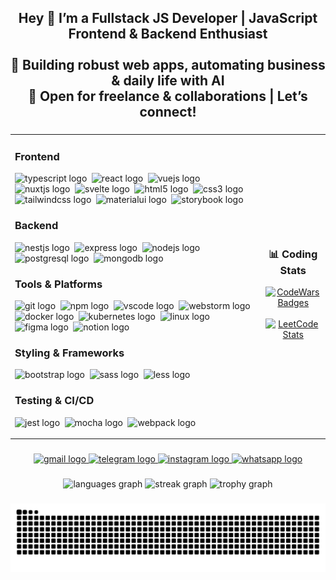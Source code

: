 <h2 align="center">Hey 👋 I’m a Fullstack JS Developer | JavaScript Frontend & Backend Enthusiast<br><br>💼 Building robust web apps, automating business & daily life with AI  <br>🚀 Open for freelance & collaborations | Let’s connect!</h2>

###

<div align="center">
  <table style="border:none;">
    <tr>
      <!-- Левая колонка: Tech Stack -->
      <td align="left" valign="top">
        <!-- Frontend -->
        <h3>Frontend</h3>
        <p>
          <img src="https://skillicons.dev/icons?i=ts" height="40" alt="typescript logo" />&nbsp;
          <img src="https://cdn.jsdelivr.net/gh/devicons/devicon/icons/react/react-original.svg" height="40" alt="react logo" />&nbsp;
          <img src="https://cdn.jsdelivr.net/gh/devicons/devicon/icons/vuejs/vuejs-original.svg" height="40" alt="vuejs logo" />&nbsp;
          <img src="https://cdn.jsdelivr.net/gh/devicons/devicon/icons/nuxtjs/nuxtjs-original.svg" height="40" alt="nuxtjs logo" />&nbsp;
          <img src="https://skillicons.dev/icons?i=svelte" height="40" alt="svelte logo" />&nbsp;
          <img src="https://cdn.jsdelivr.net/gh/devicons/devicon/icons/html5/html5-original.svg" height="40" alt="html5 logo" />&nbsp;
          <img src="https://cdn.jsdelivr.net/gh/devicons/devicon/icons/css3/css3-original.svg" height="40" alt="css3 logo" />&nbsp;
          <img src="https://skillicons.dev/icons?i=tailwind" height="40" alt="tailwindcss logo" />&nbsp;
          <img src="https://cdn.jsdelivr.net/gh/devicons/devicon/icons/materialui/materialui-original.svg" height="40" alt="materialui logo" />&nbsp;
          <img src="https://cdn.jsdelivr.net/gh/devicons/devicon/icons/storybook/storybook-original.svg" height="40" alt="storybook logo" />
        </p>
        <!-- Backend -->
        <h3>Backend</h3>
        <p>
          <img src="https://skillicons.dev/icons?i=nestjs" height="40" alt="nestjs logo" />&nbsp;
          <img src="https://cdn.jsdelivr.net/gh/devicons/devicon/icons/express/express-original.svg" height="40" alt="express logo" />&nbsp;
          <img src="https://cdn.jsdelivr.net/gh/devicons/devicon/icons/nodejs/nodejs-original.svg" height="40" alt="nodejs logo" />&nbsp;
          <img src="https://cdn.jsdelivr.net/gh/devicons/devicon/icons/postgresql/postgresql-original.svg" height="40" alt="postgresql logo" />&nbsp;
          <img src="https://cdn.jsdelivr.net/gh/devicons/devicon/icons/mongodb/mongodb-original.svg" height="40" alt="mongodb logo" />
        </p>
        <!-- Tools & Platforms -->
        <h3>Tools & Platforms</h3>
        <p>
          <img src="https://cdn.jsdelivr.net/gh/devicons/devicon/icons/git/git-original.svg" height="40" alt="git logo" />&nbsp;
          <img src="https://cdn.jsdelivr.net/gh/devicons/devicon/icons/npm/npm-original-wordmark.svg" height="40" alt="npm logo" />&nbsp;
          <img src="https://cdn.jsdelivr.net/gh/devicons/devicon/icons/vscode/vscode-original.svg" height="40" alt="vscode logo" />&nbsp;
          <img src="https://cdn.jsdelivr.net/gh/devicons/devicon/icons/webstorm/webstorm-original.svg" height="40" alt="webstorm logo" />&nbsp;
          <img src="https://cdn.jsdelivr.net/gh/devicons/devicon/icons/docker/docker-original.svg" height="40" alt="docker logo" />&nbsp;
          <img src="https://cdn.jsdelivr.net/gh/devicons/devicon/icons/kubernetes/kubernetes-plain.svg" height="40" alt="kubernetes logo" />&nbsp;
          <img src="https://cdn.jsdelivr.net/gh/devicons/devicon/icons/linux/linux-original.svg" height="40" alt="linux logo" />&nbsp;
          <img src="https://cdn.jsdelivr.net/gh/devicons/devicon/icons/figma/figma-original.svg" height="40" alt="figma logo" />&nbsp;
          <img src="https://cdn.jsdelivr.net/gh/devicons/devicon/icons/notion/notion-original.svg" height="40" alt="notion logo" />
        </p>
        <!-- Styling & Frameworks -->
        <h3>Styling & Frameworks</h3>
        <p>
          <img src="https://cdn.jsdelivr.net/gh/devicons/devicon/icons/bootstrap/bootstrap-original.svg" height="40" alt="bootstrap logo" />&nbsp;
          <img src="https://cdn.jsdelivr.net/gh/devicons/devicon/icons/sass/sass-original.svg" height="40" alt="sass logo" />&nbsp;
          <img src="https://cdn.jsdelivr.net/gh/devicons/devicon/icons/less/less-plain-wordmark.svg" height="40" alt="less logo" />
        </p>
        <!-- Testing & CI/CD -->
        <h3>Testing & CI/CD</h3>
        <p>
          <img src="https://cdn.jsdelivr.net/gh/devicons/devicon/icons/jest/jest-plain.svg" height="40" alt="jest logo" />&nbsp;
          <img src="https://cdn.jsdelivr.net/gh/devicons/devicon/icons/mocha/mocha-plain.svg" height="40" alt="mocha logo" />&nbsp;
          <img src="https://cdn.jsdelivr.net/gh/devicons/devicon/icons/webpack/webpack-original.svg" height="40" alt="webpack logo" />
        </p>
      </td>
      <!-- Правая колонка: Статистика -->
      <td align="center" valign="middle">
        <div style="display: flex; flex-direction: column; align-items: center; justify-content: center;">
          <h3>📊 Coding Stats</h3>
          <a href="https://www.codewars.com/users/FrankFMY09">
            <img src="https://www.codewars.com/users/FrankFMY09/badges/large" alt="CodeWars Badges" />
          </a>
          <br>
          <a href="https://leetcode.com/u/FrankFMY/">
            <img src="https://leetcard.jacoblin.cool/FrankFMY?theme=dark&font=baloo_2&animation=true&ext=contest" alt="LeetCode Stats" width="400"/>
          </a>
        </div>
      </td>
    </tr>
  </table>
</div>

###

<div align="center">
  <a href="mailto:Pryanishnikovartem@gmail.com" target="_blank">
    <img src="https://img.shields.io/static/v1?message=Gmail&logo=gmail&label=&color=D14836&logoColor=white&labelColor=&style=for-the-badge" height="30" alt="gmail logo"  />
  </a>
  <a href="https://t.me/FrankFMY" target="_blank">
    <img src="https://img.shields.io/static/v1?message=Telegram&logo=telegram&label=&color=2CA5E0&logoColor=white&labelColor=&style=for-the-badge" height="30" alt="telegram logo"  />
  </a>
  <a href="https://www.instagram.com/akirafmy/" target="_blank">
    <img src="https://img.shields.io/static/v1?message=Instagram&logo=instagram&label=&color=E4405F&logoColor=white&labelColor=&style=for-the-badge" height="30" alt="instagram logo"  />
  </a>
  <a href="https://wa.me/79198281874" target="_blank">
    <img src="https://img.shields.io/static/v1?message=Whatsapp&logo=whatsapp&label=&color=25D366&logoColor=white&labelColor=&style=for-the-badge" height="30" alt="whatsapp logo"  />
  </a>
</div>


###

<div align="center">
  <img src="https://github-readme-stats.vercel.app/api/top-langs?username=FrankFmy&locale=en&hide_title=false&layout=compact&card_width=320&langs_count=5&theme=dracula&hide_border=false&order=2" height="150" alt="languages graph"  />
  <img src="https://streak-stats.demolab.com?user=FrankFmy&locale=en&mode=daily&theme=dracula&hide_border=false&border_radius=5&order=3" height="150" alt="streak graph"  />
  <img src="https://github-profile-trophy.vercel.app?username=FrankFmy&theme=dracula&column=-1&row=1&margin-w=8&margin-h=8&no-bg=false&no-frame=false&order=4" height="150" alt="trophy graph"  />
</div>

###

<img src="https://raw.githubusercontent.com/FrankFmy/FrankFmy/output/snake.svg" alt="Snake animation" />

###
